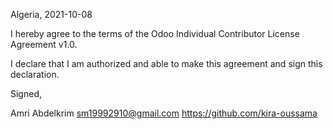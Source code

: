 Algeria, 2021-10-08

I hereby agree to the terms of the Odoo Individual Contributor License
Agreement v1.0.

I declare that I am authorized and able to make this agreement and sign this
declaration.

Signed,

Amri Abdelkrim sm19992910@gmail.com https://github.com/kira-oussama

